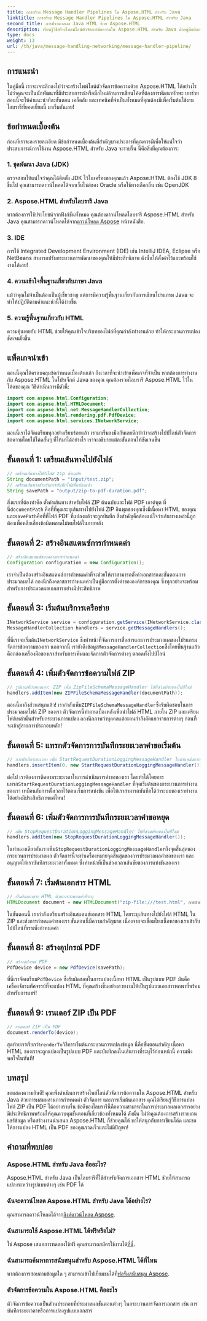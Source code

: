 ```yaml
---
title: การสร้าง Message Handler Pipelines ใน Aspose.HTML สำหรับ Java
linktitle: การสร้าง Message Handler Pipelines ใน Aspose.HTML สำหรับ Java
second_title: การประมวลผล Java HTML ด้วย Aspose.HTML
description: เรียนรู้วิธีสร้างไพลน์ไลน์ตัวจัดการข้อความใน Aspose.HTML สำหรับ Java ด้วยคู่มือทีละขั้นตอนโดยละเอียดนี้ แปลงไฟล์ ZIP เป็น PDF ได้อย่างง่ายดาย
type: docs
weight: 13
url: /th/java/message-handling-networking/message-handler-pipeline/
---
```

## การแนะนำ
ในคู่มือนี้ เราจะเจาะลึกลงไปว่าจะสร้างไพพ์ไลน์ตัวจัดการข้อความด้วย Aspose.HTML ได้อย่างไร ไม่ว่าคุณจะเป็นนักพัฒนาที่มีประสบการณ์หรือมือใหม่ด้านการเขียนโค้ดที่ต้องการพัฒนาทักษะ บทช่วยสอนนี้จะให้คำแนะนำทีละขั้นตอน เคล็ดลับ และเทคนิคที่จำเป็นทั้งหมดที่คุณต้องมีเพื่อเริ่มต้นใช้งานไลบรารีที่ยอดเยี่ยมนี้ มาเริ่มกันเลย!
## ข้อกำหนดเบื้องต้น
ก่อนที่เราจะลงรายละเอียด มีข้อกำหนดเบื้องต้นที่สำคัญบางประการที่คุณควรมีเพื่อให้แน่ใจว่าประสบการณ์การใช้งาน Aspose.HTML สำหรับ Java จะราบรื่น นี่คือสิ่งที่คุณต้องการ:
### 1. ชุดพัฒนา Java (JDK)
ตรวจสอบให้แน่ใจว่าคุณได้ติดตั้ง JDK ไว้ในเครื่องของคุณแล้ว Aspose.HTML ต้องใช้ JDK 8 ขึ้นไป คุณสามารถดาวน์โหลดได้จากเว็บไซต์ของ Oracle หรือใช้ทางเลือกอื่น เช่น OpenJDK
### 2. Aspose.HTML สำหรับไลบรารี Java
 หากต้องการใช้ประโยชน์จากฟังก์ชันทั้งหมด คุณต้องดาวน์โหลดไลบรารี Aspose.HTML สำหรับ Java คุณสามารถดาวน์โหลดได้จาก[ดาวน์โหลด Aspose](https://releases.aspose.com/html/java/) หน้าหนังสือ.
### 3. IDE
การใช้ Integrated Development Environment (IDE) เช่น IntelliJ IDEA, Eclipse หรือ NetBeans สามารถปรับกระบวนการพัฒนาของคุณให้มีประสิทธิภาพ ดังนั้นให้ตั้งค่าไว้และพร้อมใช้งานได้เลย!
### 4. ความเข้าใจพื้นฐานเกี่ยวกับภาษา Java
แม้ว่าคุณไม่จำเป็นต้องเป็นผู้เชี่ยวชาญ แต่การมีความรู้พื้นฐานเกี่ยวกับการเขียนโปรแกรม Java จะทำให้ปฏิบัติตามคำแนะนำนี้ได้ง่ายขึ้น
### 5. ความรู้พื้นฐานเกี่ยวกับ HTML
ความคุ้นเคยกับ HTML ช่วยให้คุณเข้าใจบริบทของไฟล์ที่คุณกำลังทำงานด้วย ทำให้กระบวนการแปลงชัดเจนยิ่งขึ้น
## แพ็คเกจนำเข้า
ตอนนี้คุณได้ครอบคลุมข้อกำหนดเบื้องต้นแล้ว ถึงเวลาที่จะนำเข้าแพ็คเกจที่จำเป็น หากต้องการทำงานกับ Aspose.HTML ในโปรเจ็กต์ Java ของคุณ คุณต้องรวมไลบรารี Aspose.HTML ไว้ในโค้ดของคุณ วิธีดำเนินการมีดังนี้:
```java
import com.aspose.html.Configuration;
import com.aspose.html.HTMLDocument;
import com.aspose.html.net.MessageHandlerCollection;
import com.aspose.html.rendering.pdf.PdfDevice;
import com.aspose.html.services.INetworkService;
```
ตอนนี้เราได้จัดเตรียมทุกอย่างเรียบร้อยแล้ว เรามาเริ่มลงมือกันเลยดีกว่าว่าจะสร้างไปป์ไลน์ตัวจัดการข้อความโดยใช้โค้ดสั้นๆ ที่ให้มาได้อย่างไร เราจะอธิบายแต่ละขั้นตอนให้ชัดเจนขึ้น
## ขั้นตอนที่ 1: เตรียมเส้นทางไปยังไฟล์

```java
// เตรียมเส้นทางไปยังไฟล์ zip ต้นฉบับ
String documentPath = "input/test.zip";
// เตรียมเส้นทางสำหรับการบันทึกไฟล์ที่แปลงแล้ว
String savePath = "output/zip-to-pdf-duration.pdf";
```

 สิ่งแรกที่ต้องทำคือ ตั้งค่าเส้นทางสำหรับไฟล์ ZIP ต้นฉบับและไฟล์ PDF เอาต์พุต ที่นี่`documentPath` คือที่ที่คุณระบุเส้นทางไปยังไฟล์ ZIP อินพุตของคุณซึ่งมีเนื้อหา HTML ของคุณ และ`savePath`คือที่ที่ไฟล์ PDF ที่แปลงแล้วจะถูกบันทึก สิ่งสำคัญคือต้องแน่ใจว่าเส้นทางเหล่านี้ถูกต้องเพื่อหลีกเลี่ยงข้อผิดพลาดไม่พบไฟล์ในภายหลัง
## ขั้นตอนที่ 2: สร้างอินสแตนซ์การกำหนดค่า

```java
// สร้างอินสแตนซ์ของคลาสการกำหนดค่า
Configuration configuration = new Configuration();
```

เราจำเป็นต้องสร้างอินสแตนซ์การกำหนดค่าที่จะช่วยให้เราสามารถตั้งค่าเอกสารและขั้นตอนการประมวลผลได้ ลองนึกถึงคลาสการกำหนดค่าเป็นคู่มือการตั้งค่าขององค์กรของคุณ ซึ่งทุกอย่างจะพร้อมสำหรับการประมวลผลเอกสารอย่างมีประสิทธิภาพ
## ขั้นตอนที่ 3: เริ่มต้นบริการเครือข่าย

```java
INetworkService service = configuration.getService(INetworkService.class);
MessageHandlerCollection handlers = service.getMessageHandlers();
```

 ที่นี่เราจะเริ่มต้น`INetworkService` ซึ่งทำหน้าที่จัดการการสื่อสารและการประมวลผลของโปรแกรมจัดการข้อความของเรา นอกจากนี้ เรายังดึงข้อมูล`MessageHandlerCollection`ซึ่งโดยพื้นฐานแล้วคือกล่องเครื่องมือของเราสำหรับการเพิ่มและจัดการตัวจัดการต่างๆ ตลอดทั้งไปป์ไลน์
## ขั้นตอนที่ 4: เพิ่มตัวจัดการข้อความไฟล์ ZIP

```java
// รูปแบบที่กำหนดเอง: ZIP เพิ่ม ZipFileSchemaMessageHandler ไปที่ส่วนท้ายของไปป์ไลน์
handlers.addItem(new ZIPFileSchemaMessageHandler(documentPath));
```

 ตอนนี้มาถึงส่วนสนุกแล้ว! เรากำลังเพิ่ม`ZIPFileSchemaMessageHandler`ซึ่งรับผิดชอบในการประมวลผลไฟล์ ZIP ของเรา ตัวจัดการนี้ทำงานเบื้องหลังเพื่อนำไฟล์ HTML ภายใน ZIP และเตรียมไฟล์เหล่านั้นสำหรับกระบวนการแปลง ลองนึกภาพว่าบุคคลแต่ละคนกำลังคัดแยกรายการต่างๆ ก่อนที่จะเข้าสู่สายการประกอบหลัก!
## ขั้นตอนที่ 5: แทรกตัวจัดการการบันทึกระยะเวลาคำขอเริ่มต้น

```java
// การบันทึกระยะเวลา เพิ่ม StartRequestDurationLoggingMessageHandler ในตำแหน่งแรกในไปป์ไลน์
handlers.insertItem(0, new StartRequestDurationLoggingMessageHandler());
```

 ต่อไป เราต้องการติดตามระยะเวลาในการดำเนินการคำขอของเรา โดยทำได้โดยการแทรก`StartRequestDurationLoggingMessageHandler` ที่จุดเริ่มต้นของกระบวนการทำงานของเรา เหมือนกับการตั้งเวลาไว้ตอนเริ่มการแข่งขัน เพื่อให้เราสามารถบันทึกได้ว่าระบบของเราทำงานได้อย่างมีประสิทธิภาพแค่ไหน!
## ขั้นตอนที่ 6: เพิ่มตัวจัดการการบันทึกระยะเวลาคำขอหยุด

```java
// เพิ่ม StopRequestDurationLoggingMessageHandler ไปที่ส่วนท้ายของไปป์ไลน์
handlers.addItem(new StopRequestDurationLoggingMessageHandler());
```

 ในทำนองเดียวกันเราเพิ่ม`StopRequestDurationLoggingMessageHandler`ถึงจุดสิ้นสุดของกระบวนการประมวลผล ตัวจัดการนี้จะทำเครื่องหมายจุดสิ้นสุดของการประมวลผลคำขอของเรา และอนุญาตให้เราบันทึกระยะเวลาทั้งหมด ซึ่งทำหน้าที่เป็นช่วงเวลาเส้นชัยของการแข่งขันของเรา
## ขั้นตอนที่ 7: เริ่มต้นเอกสาร HTML

```java
// เริ่มต้นเอกสาร HTML ด้วยการกำหนดค่าที่ระบุ
HTMLDocument document = new HTMLDocument("zip-file:///test.html", การกำหนดค่า);
```

ในขั้นตอนนี้ เรากำลังเตรียมสร้างอินสแตนซ์เอกสาร HTML โดยระบุเส้นทางไปยังไฟล์ HTML ใน ZIP และส่งการกำหนดค่าของเรา ขั้นตอนนี้มีความสำคัญมาก เนื่องจากจะเชื่อมโยงเนื้อหาของเราเข้ากับไปป์ไลน์ที่เราเพิ่งกำหนดค่า
## ขั้นตอนที่ 8: สร้างอุปกรณ์ PDF

```java
// สร้างอุปกรณ์ PDF
PdfDevice device = new PdfDevice(savePath);
```

 ที่นี่เราจัดเตรียม`PdfDevice` ซึ่งรับผิดชอบในการแปลงเนื้อหา HTML เป็นรูปแบบ PDF มันคือเครื่องจักรมหัศจรรย์ที่จะแปลง HTML ที่คุณสร้างขึ้นอย่างสวยงามให้เป็นรูปแบบเอกสารพกพาที่พร้อมสำหรับการแชร์!
## ขั้นตอนที่ 9: เรนเดอร์ ZIP เป็น PDF

```java
// เรนเดอร์ ZIP เป็น PDF
document.renderTo(device);
```

 สุดท้ายเราเรียกว่า`renderTo`วิธีการเริ่มต้นกระบวนการแปลงข้อมูล นี่คือขั้นตอนสำคัญ เนื้อหา HTML ของเราจะถูกแปลงเป็นรูปแบบ PDF และบันทึกลงในเส้นทางที่ระบุไว้ก่อนหน้านี้ ความพึงพอใจในทันที!
## บทสรุป
ขอแสดงความยินดี! คุณเพิ่งดำเนินการสร้างไพล์ไลน์ตัวจัดการข้อความใน Aspose.HTML สำหรับ Java ด้วยการผสมผสานการกำหนดค่า ตัวจัดการ และการเริ่มต้นเอกสาร คุณได้เรียนรู้วิธีการแปลงไฟล์ ZIP เป็น PDF ได้อย่างราบรื่น ข้อดีของไลบรารีนี้คือความสามารถในการประมวลผลเอกสารอย่างมีประสิทธิภาพพร้อมให้คุณควบคุมขั้นตอนที่เกี่ยวข้องทั้งหมดได้ 
ดังนั้น ไม่ว่าคุณต้องการสร้างรายงาน แชร์ข้อมูล หรือสร้างงานนำเสนอ Aspose.HTML ก็ช่วยคุณได้ ขอให้สนุกกับการเขียนโค้ด และขอให้การแปลง HTML เป็น PDF ของคุณรวดเร็วและไม่มีปัญหา!
## คำถามที่พบบ่อย
### Aspose.HTML สำหรับ Java คืออะไร?
Aspose.HTML สำหรับ Java เป็นไลบรารีที่ใช้สำหรับจัดการเอกสาร HTML ช่วยให้สามารถแปลงระหว่างรูปแบบต่างๆ เช่น PDF ได้
### ฉันจะดาวน์โหลด Aspose.HTML สำหรับ Java ได้อย่างไร?
 คุณสามารถดาวน์โหลดได้จาก[ลิงค์ดาวน์โหลด Aspose](https://releases.aspose.com/html/java/).
### ฉันสามารถใช้ Aspose.HTML ได้ฟรีหรือไม่?
 ใช่ Aspose เสนอการทดลองใช้ฟรี คุณสามารถสมัครใช้งานได้[ที่นี่](https://releases.aspose.com/).
### ฉันสามารถค้นหาการสนับสนุนสำหรับ Aspose.HTML ได้ที่ไหน
หากต้องการสอบถามข้อมูลใด ๆ สามารถเข้าไปเยี่ยมชมได้ที่[ฟอรั่มสนับสนุน Aspose](https://forum.aspose.com/c/html/29).
### ตัวจัดการข้อความใน Aspose.HTML คืออะไร
ตัวจัดการข้อความเป็นส่วนประกอบที่ประมวลผลขั้นตอนต่างๆ ในกระบวนการจัดการเอกสาร เช่น การบันทึกระยะเวลาหรือการแปลงรูปแบบเอกสาร